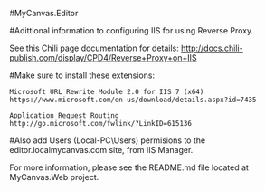 ﻿#MyCanvas.Editor

#Adittional information to configuring IIS for using Reverse Proxy.

See this Chili page documentation for details:
http://docs.chili-publish.com/display/CPD4/Reverse+Proxy+on+IIS

#Make sure to install these extensions:

    Microsoft URL Rewrite Module 2.0 for IIS 7 (x64)
    https://www.microsoft.com/en-us/download/details.aspx?id=7435

    Application Request Routing
    http://go.microsoft.com/fwlink/?LinkID=615136

#Also add Users (Local-PC\Users) permisions to the editor.localmycanvas.com site,
from IIS Manager.

For more information, please see the README.md file located at MyCanvas.Web project.
